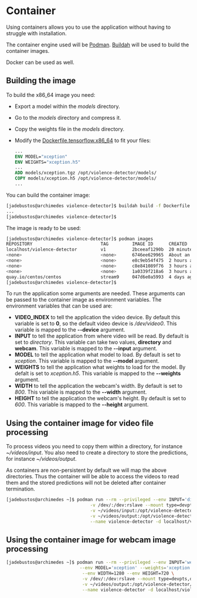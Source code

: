 # Container

Using containers allows you to use the application without having to struggle with installation.

The container engine used will be [Podman](https://podman.io/). [Buildah](https://buildah.io/) will be used to build the container images.

Docker can be used as well.

## Building the image

To build the x86_64 image you need:

* Export a model within the *models* directory. 
* Go to the *models* directory and compress it.
* Copy the weights file in the *models* directory.
* Modify the [Dockerfile.tensorflow.x86_64](Dockerfile.tensorflow.x86_64) to fit your files:

  ```dockerfile
  ...
  ENV MODEL="xception"
  ENV WEIGHTS="xception.h5"
  ...
  ADD models/xception.tgz /opt/violence-detector/models/
  COPY models/xception.h5 /opt/violence-detector/models/
  ...
  ```

You can build the container image:

```bash
[jadebustos@archimedes violence-detector]$ buildah build -f Dockerfile.tensorflow.x86_64 -t violence-detector:v1
...
[jadebustos@archimedes violence-detector]$
```

The image is ready to be used:

```bash
[jadebustos@archimedes violence-detector]$ podman images
REPOSITORY                          TAG         IMAGE ID      CREATED            SIZE
localhost/violence-detector         v1          2bceeaf1290b  20 minutes ago     3.01 GB
<none>                              <none>      6746ee629965  About an hour ago  2.51 GB
<none>                              <none>      e8c9eb54f475  2 hours ago        2.51 GB
<none>                              <none>      c8e841089f76  3 hours ago        2.49 GB
<none>                              <none>      1a0339f218a6  3 hours ago        205 MB
quay.io/centos/centos               stream9     047d6e0a5993  4 days ago         160 MB
[jadebustos@archimedes violence-detector]$
```

To run the application some arguments are needed. These arguments can be passed to the container image as environment variables. The environment variables that can be used are:

* **VIDEO_INDEX** to tell the application the video device. By default this variable is set to **0**, so the default video device is */dev/video0*. This variable is mapped to the **--device** argument.
* **INPUT** to tell the application from where video will be read. By default is set to *directory*. This variable can take two values, **directory** and **webcam**. This variable is mapped to the **--input** argument.
* **MODEL** to tell the application what model to load. By default is set to *xception*. This variable is mapped to the **--model** argument.
* **WEIGHTS** to tell the application what weights to load for the model. By defalt is set to *xception.h5*. This variable is mapped to the **--weights** argument.
* **WIDTH** to tell the application the webcam's width. By default is set to *800*. This variable is mapped to the **--width** argument.
* **HEIGHT** to tell the application the webcam's height. By default is set to *600*. This variable is mapped to the **--height** argument.

## Using the container image for video file processing

To process videos you need to copy them within a directory, for instance *~/videos/input*. You also need to create a directory to store the predictions, for instance *~/videos/output*.

As containers are non-persistent by default we will map the above directories. Thus the container will be able to access the videos to read them and the stored predictions will not be deleted after container termination.

```bash
[jadebustos@archimedes ~]$ podman run --rm --privileged --env INPUT='directory' \
                                -v /dev/:/dev:rslave --mount type=devpts,destination=/dev/pts \
                                -v ~/videos/input:/opt/violence-detector/input:Z \
                                -v ~/videos/output:/opt/violence-detector/output:Z \
                                --name violence-detector -d localhost/violence-detector:v1
```

## Using the container image for webcam image processing

```bash
[jadebustos@archimedes ~]$ podman run --rm --privileged --env INPUT='webcam' --env VIDEO_INDEX=1 \
                            --env MODEL='xception' --weights='xception.h5' \
                             --env WIDTH=1280 --env HEIGHT=720 \
                             -v /dev/:/dev:rslave --mount type=devpts,destination=/dev/pts \
                             -v ~/videos/output:/opt/violence-detector/output:Z \
                             --name violence-detector -d localhost/violence-detector:v1

```